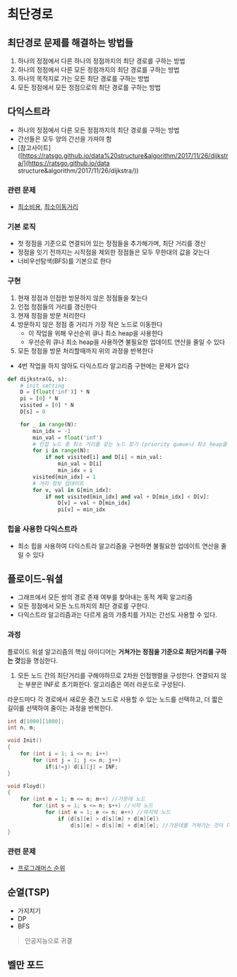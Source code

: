# 최단경로

## 최단경로 문제를 해결하는 방법들

1. 하나의 정점에서 다른 하나의 정점까지의 최단 경로를 구하는 방법
2. 하나의 정점에서 다른 모든 정점까지의 최단 경로를 구하는 방법
3. 하나의 목적지로 가는 모든 최단 경로를 구하는 방법
4. 모든 정점에서 모든 정점으로의 최단 경로를 구하는 방법

## 다익스트라

* 하나의 정점에서 다른 모든 정점까지의 최단 경로를 구하는 방법
* 간선들은 모두 양의 간선을 가져야 함
* [참고사이트]([https://ratsgo.github.io/data%20structure&algorithm/2017/11/26/dijkstra/](https://ratsgo.github.io/data structure&algorithm/2017/11/26/dijkstra/))

### 관련 문제

* [최소비용](/Algorithm/Samsung/2기서울1반10월17일이현빈/5250_최소비용.py), [최소이동거리](/Algorithm/Samsung/2기서울1반10월17일이현빈/5251_최소이동거리.py)

### 기본 로직

* 첫 정점을 기준으로 연결되어 있는 정점들을 추가해가며, 최단 거리를 갱신
* 정점을 잇기 전까지는 시작점을 제외한 정점들은 모두 무한대의 값을 갖는다
* 너비우선탐색(BFS)를 기본으로 한다

### 구현

1. 현재 정점과 인접한 방문하지 않은 정점들을 찾는다
2. 인접 정점들의 거리를 갱신한다
3. 현재 정점을 방문 처리한다
4. 방문하지 않은 정점 중 거리가 가장 작은 노드로 이동한다
   * 이 작업을 위해 우선순위 큐나 최소 heap을 사용한다
   * 우선순위 큐나 최소 heap을 사용하면 불필요한 업데이트 연산을 줄일 수 있다
5. 모든 정점을 방문 처리할때까지 위의 과정을 반복한다

* 4번 작업을 하지 않아도 다익스트라 알고리즘 구현에는 문제가 없다

```python
def dijkstra(G, s):
    # init setting
    D = [float('inf')] * N
    pi = [0] * N
    visited = [0] * N
    D[s] = 0

    for _ in range(N):
        min_idx = -1
        min_val = float('inf')
        # 인접 노드 중 최소 거리를 갖는 노드 찾기 (priority queue나 최소 heap을 사용하면 더 빨라짐)
        for i in range(N):
            if not visited[i] and D[i] < min_val:
                min_val = D[i]
                min_idx = i
        visited[min_idx] = 1
        # 거리 정보 업데이트
        for v, val in G[min_idx]:
            if not visited[min_idx] and val + D[min_idx] < D[v]:
                D[v] = val + D[min_idx]
                pi[v] = min_idx
```



### 힙을 사용한 다익스트라

* 최소 힙을 사용하여 다익스트라 알고리즘을 구현하면 불필요한 업데이트 연산을 줄일 수 있다

## 플로이드-워셜

* 그래프에서 모든 쌍의 경로 존재 여부를 찾아내는 동적 계획 알고리즘
* 모든 정점에서 모든 노드까지의 최단 경로를 구한다.
* 다익스트라 알고리즘과는 다르게 음의 가중치를 가지는 간선도 사용할 수 있다.

### 과정

플로이드 워셜 알고리즘의 핵심 아이디어는 **거쳐가는 정점을 기준으로 최단거리를 구하는 것**임을 명심한다.

1. 모든 노드 간의 최단거리를 구해야하므로 2차원 인접행렬을 구성한다. 연결되지 않는 부분은 INF로 초기화한다. 알고리즘은 여러 라운드로 구성된다.

라운드마다 각 경로에서 새로운 중간 노드로 사용할 수 있는 노드를 선택하고, 더 짧은 길이를 선택하여 줄이는 과정을 반복한다.

```c
int d[1000][1000];
int n, m;

void Init()
{
	for (int i = 1; i <= n; i++)
		for (int j = 1; j <= n; j++)
			if(i!=j) d[i][j] = INF; 
}

void Floyd()
{
	for (int m = 1; m <= n; m++) //가운데 노드
		for (int s = 1; s <= n; s++) //시작 노드
			for (int e = 1; e <= n; e++) //마지막 노드
				if (d[s][e] > d[s][m] + d[m][e])
					d[s][e] = d[s][m] + d[m][e]; //가운데를 거쳐가는 것이 더 빠르면 그걸로 업데이트한다.
}
```

### 관련 문제

- [프로그래머스 순위](https://programmers.co.kr/learn/courses/30/lessons/49191?language=python3)

## 순열(TSP)

* 가지치기
* DP
* BFS

> 인공지능으로 귀결

## 벨만 포드







